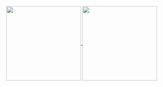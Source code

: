 <a href="https://github.com/Into-The-Maze">
  <img height=200 align="center" src="https://github-readme-stats-l-o-ng.vercel.app/api?username=L-o-ng&theme=midnight-purple&include_all_commits=true&card_width=650px" />
</a>
<a href="https://github.com/Into-The-Maze/Arkanyx">
  <img height=200 align="center" src="https://github-readme-stats-l-o-ng.vercel.app/api/pin/?username=Into-The-Maze&theme=midnight-purple&repo=Arkanyx&layout=compact" />
</a>


